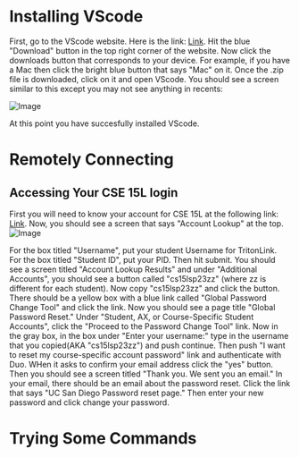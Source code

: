 # Installing VScode
First, go to the VScode website. Here is the link: [Link](https://code.visualstudio.com/). Hit the blue "Download" button in the top right corner of the website. Now click the downloads button that corresponds to your device. For example, if you have a Mac then click the bright blue button that says "Mac" on it. Once the .zip file is downloaded, click on it and open VScode.
You should see a screen similar to this except you may not see anything in recents:

![Image](https://user-images.githubusercontent.com/126924884/230634340-0774a3b0-15fb-408a-8f10-50925ae13eb9.png)

At this point you have succesfully installed VScode.

# Remotely Connecting
## Accessing Your CSE 15L login
First you will need to know your account for CSE 15L at the following link: [Link](https://sdacs.ucsd.edu/~icc/index.php). Now, you should see a screen that says "Account Lookup" at the top. ![Image](https://user-images.githubusercontent.com/126924884/230638434-9ad063dd-b6f7-4e87-b827-693171a78478.png)

For the box titled "Username", put your student Username for TritonLink. For the box titled "Student ID", put your PID. Then hit submit. You should see a screen titled "Account Lookup Results" and under "Additional Accounts", you should see a button called "cs15lsp23zz" (where zz is different for each student). Now copy "cs15lsp23zz" and click the button. There should be a yellow box with a blue link called "Global Password Change Tool" and click the link. Now you should see a page title "Global Password Reset." Under "Student, AX, or Course-Specific Student Accounts", click the "Proceed to the Password Change Tool" link. Now in the gray box, in the box under "Enter your username:" type in the username that you copied(AKA "cs15lsp23zz") and push continue. Then push "I want to reset my course-specific account password" link and authenticate with Duo. WHen it asks to confirm your email address click the "yes" button. Then you should see a screen titled "Thank you. We sent you an email." In your email, there should be an email about the password reset. Click the link that says "UC San Diego Password reset page." Then enter your new password and click change your password.

# Trying Some Commands

